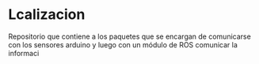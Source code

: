 # Lcalizacion
Repositorio que contiene a los paquetes que se encargan de comunicarse con los sensores arduino y luego con un módulo de ROS comunicar la informaci

